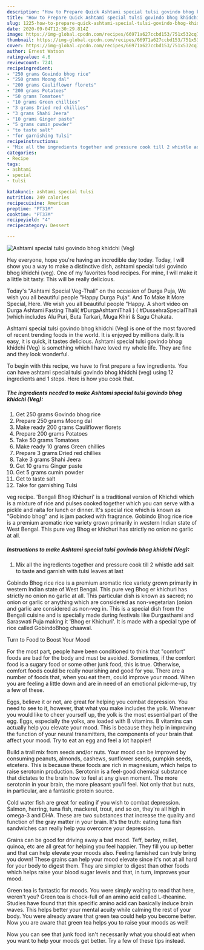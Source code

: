 ```yaml
---
description: "How to Prepare Quick Ashtami special tulsi govindo bhog khidchi (Veg)"
title: "How to Prepare Quick Ashtami special tulsi govindo bhog khidchi (Veg)"
slug: 1225-how-to-prepare-quick-ashtami-special-tulsi-govindo-bhog-khidchi-veg
date: 2020-09-04T12:30:29.814Z
image: https://img-global.cpcdn.com/recipes/66971a627ccbd153/751x532cq70/ashtami-special-tulsi-govindo-bhog-khidchi-veg-recipe-main-photo.jpg
thumbnail: https://img-global.cpcdn.com/recipes/66971a627ccbd153/751x532cq70/ashtami-special-tulsi-govindo-bhog-khidchi-veg-recipe-main-photo.jpg
cover: https://img-global.cpcdn.com/recipes/66971a627ccbd153/751x532cq70/ashtami-special-tulsi-govindo-bhog-khidchi-veg-recipe-main-photo.jpg
author: Ernest Watson
ratingvalue: 4.6
reviewcount: 7241
recipeingredient:
- "250 grams Govindo bhog rice"
- "250 grams Moong dal"
- "200 grams Cauliflower florets"
- "200 grams Potatoes"
- "50 grams Tomatoes"
- "10 grams Green chillies"
- "3 grams Dried red chillies"
- "3 grams Shahi Jeera"
- "10 grams Ginger paste"
- "5 grams cumin powder"
- "to taste salt"
- "for garnishing Tulsi"
recipeinstructions:
- "Mix all the ingredients together and pressure cook till 2 whistle add salt to taste and garnish with tulsi leaves at last"
categories:
- Recipe
tags:
- ashtami
- special
- tulsi

katakunci: ashtami special tulsi 
nutrition: 249 calories
recipecuisine: American
preptime: "PT31M"
cooktime: "PT37M"
recipeyield: "4"
recipecategory: Dessert

---
```



![Ashtami special tulsi govindo bhog khidchi (Veg)](https://img-global.cpcdn.com/recipes/66971a627ccbd153/751x532cq70/ashtami-special-tulsi-govindo-bhog-khidchi-veg-recipe-main-photo.jpg)

Hey everyone, hope you're having an incredible day today. Today, I will show you a way to make a distinctive dish, ashtami special tulsi govindo bhog khidchi (veg). One of my favorites food recipes. For mine, I will make it a little bit tasty. This will be really delicious.

Today&#39;s &#34;Ashtami Special Veg-Thali&#34; on the occasion of Durga Puja, We wish you all beautiful people &#34;Happy Durga Puja&#34;. And To Make It More Special, Here. We wish you all beautiful people &#34;Happy. A short video on Durga Ashtami Fasting Thali( #DurgaAshtamiThali ) ( #DussehraSpecialThali )which includes Alu Puri, Buta Tarkari, Muga Khiri &amp; Sagu Chakata.

Ashtami special tulsi govindo bhog khidchi (Veg) is one of the most favored of recent trending foods in the world. It is enjoyed by millions daily. It is easy, it is quick, it tastes delicious. Ashtami special tulsi govindo bhog khidchi (Veg) is something which I have loved my whole life. They are fine and they look wonderful.


To begin with this recipe, we have to first prepare a few ingredients. You can have ashtami special tulsi govindo bhog khidchi (veg) using 12 ingredients and 1 steps. Here is how you cook that.

<!--inarticleads1-->

##### The ingredients needed to make Ashtami special tulsi govindo bhog khidchi (Veg):

1. Get 250 grams Govindo bhog rice
1. Prepare 250 grams Moong dal
1. Make ready 200 grams Cauliflower florets
1. Prepare 200 grams Potatoes
1. Take 50 grams Tomatoes
1. Make ready 10 grams Green chillies
1. Prepare 3 grams Dried red chillies
1. Take 3 grams Shahi Jeera
1. Get 10 grams Ginger paste
1. Get 5 grams cumin powder
1. Get to taste salt
1. Take for garnishing Tulsi


veg recipe. &#39;Bengali Bhog Khichuri&#39; is a traditional version of Khichdi which is a mixture of rice and pulses cooked together which you can serve with a pickle and raita for lunch or dinner. It&#39;s special rice which is known as &#34;Gobindo bhog&#34; and is jam packed with fragrance. Gobindo Bhog rice rice is a premium aromatic rice variety grown primarily in western Indian state of West Bengal. This pure veg Bhog er khichuri has strictly no onion no garlic at all. 

<!--inarticleads2-->

##### Instructions to make Ashtami special tulsi govindo bhog khidchi (Veg):

1. Mix all the ingredients together and pressure cook till 2 whistle add salt to taste and garnish with tulsi leaves at last


Gobindo Bhog rice rice is a premium aromatic rice variety grown primarily in western Indian state of West Bengal. This pure veg Bhog er khichuri has strictly no onion no garlic at all. This particular dish is known as sacred; no onion or garlic or anything which are considered as non-vegetarian (onion and garlic are considered as non-veg in. This is a special dish from the Bengali cuisine and is specially made during festivals like Durgasthami and Saraswati Puja making it &#39;Bhog er Khichuri&#39;. It is made with a special type of rice called GobindoBhog chaawal. 

Turn to Food to Boost Your Mood


For the most part, people have been conditioned to think that "comfort" foods are bad for the body and must be avoided. Sometimes, if the comfort food is a sugary food or some other junk food, this is true. Otherwise, comfort foods could be really nourishing and good for you. There are a number of foods that, when you eat them, could improve your mood. When you are feeling a little down and are in need of an emotional pick-me-up, try a few of these.

Eggs, believe it or not, are great for helping you combat depression. You need to see to it, however, that what you make includes the yolk. Whenever you would like to cheer yourself up, the yolk is the most essential part of the egg. Eggs, especially the yolks, are loaded with B vitamins. B vitamins can actually help you elevate your mood. This is because they help in improving the function of your neural transmitters, the components of your brain that affect your mood. Try to eat an egg and feel a lot happier!

Build a trail mix from seeds and/or nuts. Your mood can be improved by consuming peanuts, almonds, cashews, sunflower seeds, pumpkin seeds, etcetera. This is because these foods are rich in magnesium, which helps to raise serotonin production. Serotonin is a feel-good chemical substance that dictates to the brain how to feel at any given moment. The more serotonin in your brain, the more pleasant you'll feel. Not only that but nuts, in particular, are a fantastic protein source.

Cold water fish are great for eating if you wish to combat depression. Salmon, herring, tuna fish, mackerel, trout, and so on, they're all high in omega-3 and DHA. These are two substances that increase the quality and function of the gray matter in your brain. It's the truth: eating tuna fish sandwiches can really help you overcome your depression. 

Grains can be good for driving away a bad mood. Teff, barley, millet, quinoa, etc are all great for helping you feel happier. They fill you up better and that can help elevate your moods also. Feeling famished can truly bring you down! These grains can help your mood elevate since it's not at all hard for your body to digest them. They are simpler to digest than other foods which helps raise your blood sugar levels and that, in turn, improves your mood.

Green tea is fantastic for moods. You were simply waiting to read that here, weren't you? Green tea is chock-full of an amino acid called L-theanine. Studies have found that this specific amino acid can basically induce brain waves. This helps better your mental acuity while calming the rest of your body. You were already aware that green tea could help you become better. Now you are aware that green tea helps you to raise your moods as well!

Now you can see that junk food isn't necessarily what you should eat when you want to help your moods get better. Try  a few  of  these  tips  instead.

